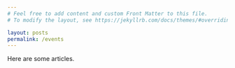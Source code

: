```yaml
---
# Feel free to add content and custom Front Matter to this file.
# To modify the layout, see https://jekyllrb.com/docs/themes/#overriding-theme-defaults

layout: posts
permalink: /events
---
```


Here are some articles.